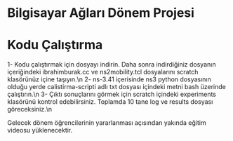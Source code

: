 # Bilgisayar Ağları Dönem Projesi
# Kodu Çalıştırma
1- Kodu çalıştırmak için dosyayı indirin. Daha sonra indirdiğiniz dosyanın içeriğindeki ibrahimburak.cc ve ns2mobility.tcl dosyalarını scratch klasörünüz içine taşıyın.\n
2- ns-3.41 içerisinde ns3 python dosyasının olduğu yerde calistirma-scripti adlı txt dosyası içindeki metni bash üzerinde çalıştırın.\n
3- Çıktı sonuçlarını görmek için scratch içindeki experiments klasörünü kontrol edebilirsiniz. Toplamda 10 tane log ve results dosyası göreceksiniz.\n

Gelecek dönem öğrencilerinin yararlanması açısından yakında eğitim videosu yüklenecektir.
